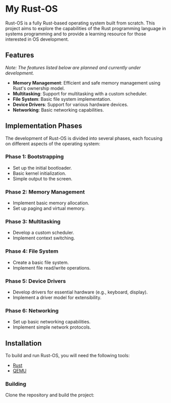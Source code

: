# My Rust-OS

Rust-OS is a fully Rust-based operating system built from scratch. This project aims to explore the capabilities of the Rust programming language in systems programming and to provide a learning resource for those interested in OS development.

## Features

*Note: The features listed below are planned and currently under development.*

- **Memory Management**: Efficient and safe memory management using Rust's ownership model.
- **Multitasking**: Support for multitasking with a custom scheduler.
- **File System**: Basic file system implementation.
- **Device Drivers**: Support for various hardware devices.
- **Networking**: Basic networking capabilities.

## Implementation Phases

The development of Rust-OS is divided into several phases, each focusing on different aspects of the operating system:

### Phase 1: Bootstrapping
- Set up the initial bootloader.
- Basic kernel initialization.
- Simple output to the screen.

### Phase 2: Memory Management
- Implement basic memory allocation.
- Set up paging and virtual memory.

### Phase 3: Multitasking
- Develop a custom scheduler.
- Implement context switching.

### Phase 4: File System
- Create a basic file system.
- Implement file read/write operations.

### Phase 5: Device Drivers
- Develop drivers for essential hardware (e.g., keyboard, display).
- Implement a driver model for extensibility.

### Phase 6: Networking
- Set up basic networking capabilities.
- Implement simple network protocols.

## Installation

To build and run Rust-OS, you will need the following tools:

- [Rust](https://www.rust-lang.org/tools/install)
- [QEMU](https://www.qemu.org/download/)

### Building

Clone the repository and build the project:

